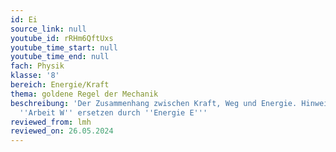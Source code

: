 ```yaml
---
id: Ei
source_link: null
youtube_id: rRHm6QftUxs
youtube_time_start: null
youtube_time_end: null
fach: Physik
klasse: '8'
bereich: Energie/Kraft
thema: goldene Regel der Mechanik
beschreibung: 'Der Zusammenhang zwischen Kraft, Weg und Energie. Hinweis: Den Begriff
  ''Arbeit W'' ersetzen durch ''Energie E'''
reviewed_from: lmh
reviewed_on: 26.05.2024
---
```

